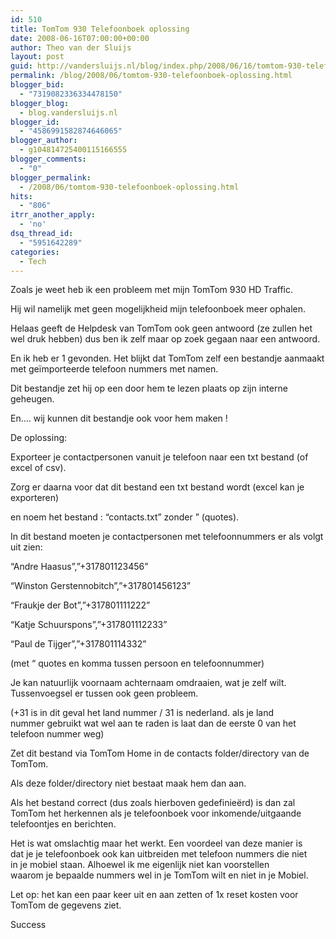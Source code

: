 ```yaml
---
id: 510
title: TomTom 930 Telefoonboek oplossing
date: 2008-06-16T07:00:00+00:00
author: Theo van der Sluijs
layout: post
guid: http://vandersluijs.nl/blog/index.php/2008/06/16/tomtom-930-telefoonboek-oplossing/
permalink: /blog/2008/06/tomtom-930-telefoonboek-oplossing.html
blogger_bid:
  - "7319082336334478150"
blogger_blog:
  - blog.vandersluijs.nl
blogger_id:
  - "4586991582874646065"
blogger_author:
  - g104814725400115166555
blogger_comments:
  - "0"
blogger_permalink:
  - /2008/06/tomtom-930-telefoonboek-oplossing.html
hits:
  - "806"
itrr_another_apply:
  - 'no'
dsq_thread_id:
  - "5951642289"
categories:
  - Tech
---
```

Zoals je weet heb ik een probleem met mijn TomTom 930 HD Traffic.

Hij wil namelijk met geen mogelijkheid mijn telefoonboek meer ophalen.

Helaas geeft de Helpdesk van TomTom ook geen antwoord (ze zullen het wel druk hebben) dus ben ik zelf maar op zoek gegaan naar een antwoord.

En ik heb er 1 gevonden. Het blijkt dat TomTom zelf een bestandje aanmaakt met geïmporteerde telefoon nummers met namen.

Dit bestandje zet hij op een door hem te lezen plaats op zijn interne geheugen.

En…. wij kunnen dit bestandje ook voor hem maken !

De oplossing:

Exporteer je contactpersonen vanuit je telefoon naar een txt bestand (of excel of csv).

Zorg er daarna voor dat dit bestand een txt bestand wordt (excel kan je exporteren)

en noem het bestand : “contacts.txt” zonder ” (quotes).

In dit bestand moeten je contactpersonen met telefoonnummers er als volgt uit zien:

“Andre Haasus”,”+317801123456”

“Winston Gerstennobitch”,”+317801456123”

“Fraukje der Bot”,”+317801111222”

“Katje Schuurspons”,”+317801112233”

“Paul de Tijger”,”+317801114332”

(met “ quotes en komma tussen persoon en telefoonnummer)

Je kan natuurlijk voornaam achternaam omdraaien, wat je zelf wilt. Tussenvoegsel er tussen ook geen probleem.

(+31 is in dit geval het land nummer / 31 is nederland. als je land  
nummer gebruikt wat wel aan te raden is laat dan de eerste 0 van het  
telefoon nummer weg)

Zet dit bestand via TomTom Home in de contacts folder/directory van de TomTom.

Als deze folder/directory niet bestaat maak hem dan aan.

Als het bestand correct (dus zoals hierboven gedefinieërd) is dan zal  
TomTom het herkennen als je telefoonboek voor inkomende/uitgaande  
telefoontjes en berichten.

Het is wat omslachtig maar het werkt. Een voordeel van deze manier is  
dat je je telefoonboek ook kan uitbreiden met telefoon nummers die niet  
in je mobiel staan. Alhoewel ik me eigenlijk niet kan voorstellen  
waarom je bepaalde nummers wel in je TomTom wilt en niet in je Mobiel.

Let op: het kan een paar keer uit en aan zetten of 1x reset kosten voor TomTom de gegevens ziet. 

Success